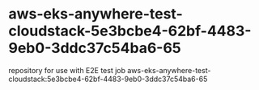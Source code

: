 # aws-eks-anywhere-test-cloudstack-5e3bcbe4-62bf-4483-9eb0-3ddc37c54ba6-65
repository for use with E2E test job aws-eks-anywhere-test-cloudstack:5e3bcbe4-62bf-4483-9eb0-3ddc37c54ba6-65
